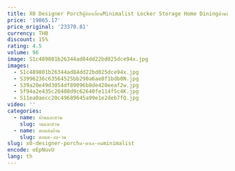 ```yaml
---
title: X0 Designer Porchตู้อิตาเลี่ยนMinimalist Locker Storage Home Diningด้านข้างตู้ขนาดเล็กApartmentห้องนั่งเล่นตกแต่ง
price: '19865.17'
price_original: '23370.81'
currency: THB
discount: 15%
rating: 4.5
volume: 96
image: S1c489801b26344ad84dd22bd025dce94x.jpg
images:
  - S1c489801b26344ad84dd22bd025dce94x.jpg
  - S3996236c63564525bb290a6ae8f1bdb0N.jpg
  - S39a20e49d3054df89096b8de420eeaf2w.jpg
  - Sf94a2e435c20408d9c62640fe114f5c4K.jpg
  - S11ea0aecc20c49689645a99e1e2deb7fQ.jpg
video: ''
categories:
  - name: บ้านและสวน
    slug: านและสวน
  - name: ตกแต่งบ้าน
    slug: ตกแต-งบ-าน
slug: x0-designer-porchต-ตาเล-ยนminimalist
encode: oEpNuvU
lang: th
---
```

  